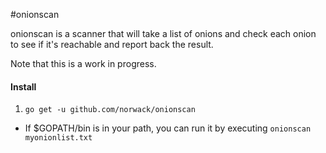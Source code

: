 #onionscan

onionscan is a scanner that will take a list of onions and check each onion to see if it's reachable and report back the result.

Note that this is a work in progress.

#### Install

1. `go get -u github.com/norwack/onionscan`
  + If $GOPATH/bin is in your path, you can run it by executing `onionscan myonionlist.txt`
